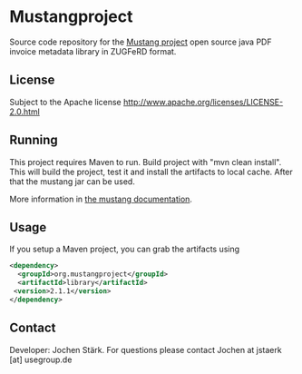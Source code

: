 
Mustangproject
=====

Source code repository for the [Mustang project](http://www.mustangproject.org/) open source java PDF invoice metadata library in ZUGFeRD format.

License
-----

Subject to the Apache license http://www.apache.org/licenses/LICENSE-2.0.html

Running
-----

This project requires Maven to run. Build project with "mvn clean install". This will build the project, test it and install the artifacts to local cache. After that the mustang jar can be used.

More information in [the mustang documentation](https://github.com/ZUGFeRD/mustangproject/blob/master/doc/ZugferdDev.en.pdf?raw=true).

Usage
-----

If you setup a Maven project, you can grab the artifacts using

```xml
<dependency>
  <groupId>org.mustangproject</groupId>
  <artifactId>library</artifactId>
 <version>2.1.1</version>
</dependency>
```

Contact
-----

Developer: Jochen Stärk. For questions please contact Jochen at jstaerk [at] usegroup.de 

